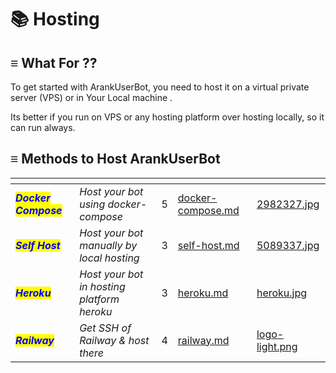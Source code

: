 # 📚 Hosting

## ≡ What For ??

To get started with ArankUserBot, you need to host it on a virtual private server (VPS) or in Your Local machine .

Its better if you run on VPS or any hosting platform over hosting locally, so it can run always.

## ≡ Methods to Host ArankUserBot

<table data-view="cards"><thead><tr><th></th><th></th><th data-type="rating" data-max="5"></th><th data-hidden data-card-target data-type="content-ref"></th><th data-hidden data-card-cover data-type="files"></th></tr></thead><tbody><tr><td><em><mark style="color:blue;"><strong>Docker Compose</strong></mark></em></td><td><em>Host your bot using docker-compose</em></td><td>5</td><td><a href="docker-compose.md">docker-compose.md</a></td><td><a href="../../.gitbook/assets/2982327.jpg">2982327.jpg</a></td></tr><tr><td><em><mark style="color:blue;"><strong>Self Host</strong></mark></em></td><td><em>Host your bot manually by local hosting</em></td><td>3</td><td><a href="self-host.md">self-host.md</a></td><td><a href="../../.gitbook/assets/5089337.jpg">5089337.jpg</a></td></tr><tr><td><em><mark style="color:blue;"><strong>Heroku</strong></mark></em></td><td><em>Host your bot in hosting platform heroku</em></td><td>3</td><td><a href="heroku.md">heroku.md</a></td><td><a href="../../.gitbook/assets/heroku.jpg">heroku.jpg</a></td></tr><tr><td><em><mark style="color:blue;"><strong>Railway</strong></mark></em></td><td><em>Get SSH of Railway &#x26; host there</em></td><td>4</td><td><a href="railway.md">railway.md</a></td><td><a href="../../.gitbook/assets/logo-light.png">logo-light.png</a></td></tr></tbody></table>
